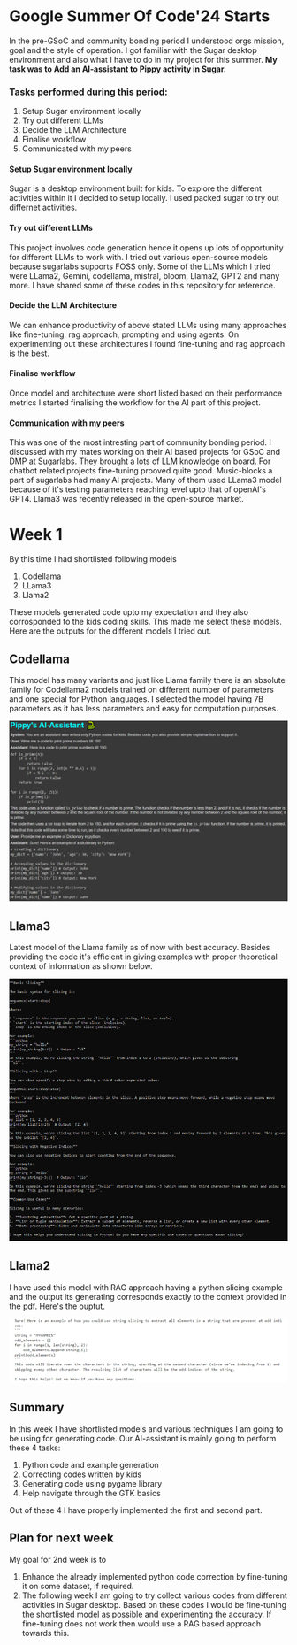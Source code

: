 # Google Summer Of Code'24 Starts
In the pre-GSoC and community bonding period I understood orgs mission, goal and the style of operation. I got familiar with the Sugar desktop environment and also what I have to do in my project for this summer. **My task was to Add an AI-assistant to Pippy activity in Sugar.**

### Tasks performed during this period:
1. Setup Sugar environment locally
2. Try out different LLMs
3. Decide the LLM Architecture
3. Finalise workflow
4. Communicated with my peers

#### Setup Sugar environment locally
Sugar is a desktop environment built for kids. To explore the different activities within it I decided to setup locally. I used packed sugar to try out differnet activities.

#### Try out different LLMs
This project involves code generation hence it opens up lots of opportunity for different LLMs to work with. I tried out various open-source models because sugarlabs supports FOSS only. Some of the LLMs which I tried were LLama2, Gemini, codellama, mistral, bloom, Llama2, GPT2 and many more. I have shared some of these codes in this repository for reference. 

#### Decide the LLM Architecture
We can enhance productivity of above stated LLMs using many approaches like fine-tuning, rag approach, prompting and using agents. On experimenting out these architectures I found fine-tuning and rag approach is the best.

#### Finalise workflow
Once model and architecture were short listed based on their performance metrics I started finalising the workflow for the AI part of this project.

#### Communication with my peers
This was one of the most intresting part of community bonding period. I discussed with my mates working on their AI based projects for GSoC and DMP at Sugarlabs. They brought a lots of LLM knowledge on board. For chatbot related projects fine-tuning prooved quite good. Music-blocks a part of sugarlabs had many AI projects. Many of them used LLama3 model because of it's testing parameters reaching level upto that of openAI's GPT4. Llama3 was recently released in the open-source market.
 
# Week 1 
By this time I had shortlisted following models
1. Codellama
2. LLama3
3. Llama2
   
These models generated code upto my expectation and they also corrosponded to the kids coding skills. This made me select these models.
Here are the outputs for the different models I tried out.

## Codellama
This model has many variants and just like Llama family there is an absolute family for Codellama2 models trained on different number of parameters and one special for Python languages. I selected the model having 7B parameters as it has less parameters and easy for computation purposes.

![](https://github.com/kshitijdshah99/Pippy_Activity/blob/main/Pippy's%20AI-assistant%20output.png)

## Llama3
Latest model of the Llama family as of now with best accuracy. Besides providing the code it's efficient in giving examples with proper theoretical context of information as shown below.

![](https://github.com/kshitijdshah99/Pippy_Activity/blob/main/LLama3output.png)

## Llama2
I have used this model with RAG approach having a python slicing example and the output its generating corresponds exactly to the context provided in the pdf.
Here's the ouptut.

![](https://github.com/kshitijdshah99/Pippy_Activity/blob/main/LLama2output.jpeg)

## Summary 
In this week I have shortlisted models and various techniques I am going to be using for generating code. 
Our AI-assistant is mainly going to perform these 4 tasks:
1. Python code and example generation
2. Correcting codes written by kids
3. Generating code using pygame library
4. Help navigate through the GTK basics
   
Out of these 4 I have properly implemented the first and second part.


## Plan for next week
My goal for 2nd week is to 
1. Enhance the already implemented python code correction by fine-tuning it on some dataset, if required.
2. The following week I am going to try collect various codes from different activities in Sugar desktop. Based on these codes I would be fine-tuning the shortlisted model as possible and experimenting the accuracy. If fine-tuning does not work then would use a RAG based approach towards this.




